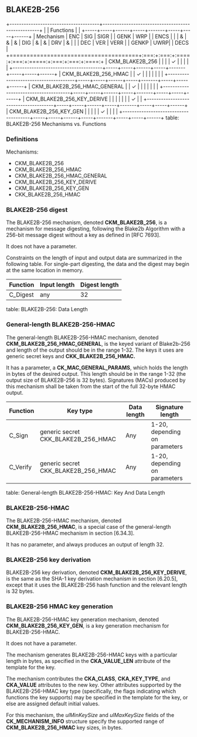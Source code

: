 ## BLAKE2B-256

+--------------------------------------+---------------------------------------------------+
|                                      | Functions                                         |
|                                      +-----+-----+------+-----+-------+-----+-----+------+
| Mechanism                            | ENC | SIG | SIGR |     | GENK  | WRP |     | ENCS |
|                                      |  &  |  &  |  &   | DIG |   &   |  &  | DRV |  &   |
|                                      | DEC | VER | VERR |     | GENKP | UWRP|     | DECS |
+======================================+:===:+:===:+:====:+:===:+:=====:+:===:+:===:+:====:+
| CKM_BLAKE2B_256                      |     |     |      |  ✓  |       |     |     |      |
+--------------------------------------+-----+-----+------+-----+-------+-----+-----+------+
| CKM_BLAKE2B_256_HMAC                 |     |  ✓  |      |     |       |     |     |      |
+--------------------------------------+-----+-----+------+-----+-------+-----+-----+------+
| CKM_BLAKE2B_256_HMAC_GENERAL         |     |  ✓  |      |     |       |     |     |      |
+--------------------------------------+-----+-----+------+-----+-------+-----+-----+------+
| CKM_BLAKE2B_256_KEY_DERIVE           |     |     |      |     |       |     |  ✓  |      |
+--------------------------------------+-----+-----+------+-----+-------+-----+-----+------+
| CKM_BLAKE2B_256_KEY_GEN              |     |     |      |     |   ✓   |     |     |      |
+--------------------------------------+-----+-----+------+-----+-------+-----+-----+------+
table: BLAKE2B-256 Mechanisms vs. Functions

### Definitions

Mechanisms:

- CKM_BLAKE2B_256
- CKM_BLAKE2B_256_HMAC
- CKM_BLAKE2B_256_HMAC_GENERAL
- CKM_BLAKE2B_256_KEY_DERIVE
- CKM_BLAKE2B_256_KEY_GEN
- CKK_BLAKE2B_256_HMAC

### BLAKE2B-256 digest

The BLAKE2B-256 mechanism, denoted **CKM_BLAKE2B_256**, is a mechanism for
message digesting, following the Blake2b Algorithm with a 256-bit message digest
without a key as defined in [RFC 7693].

It does not have a parameter.

Constraints on the length of input and output data are summarized in the
following table. For single-part digesting, the data and the digest may begin at
the same location in memory.

| Function | Input length | Digest length |
|----------|--------------|---------------|
| C_Digest | any          | 32            |
table: BLAKE2B-256: Data Length


### General-length BLAKE2B-256-HMAC

The general-length BLAKE2B-256-HMAC mechanism, denoted
**CKM_BLAKE2B_256_HMAC_GENERAL**, is the keyed variant of Blake2b-256 and length
of the output should be in the range 1-32. The keys it uses are generic secret
keys and **CKK_BLAKE2B_256_HMAC.** 

It has a parameter, a **CK_MAC_GENERAL_PARAMS**, which holds the length in bytes
of the desired output. This length should be in the range 1-32 (the output size
of BLAKE2B-256 is 32 bytes). Signatures (MACs) produced by this mechanism shall
be taken from the start of the full 32-byte HMAC output.

| Function | Key type       | Data length | Signature length              |
|----------|----------------|-------------|-------------------------------|
| C_Sign   | generic secret CKK_BLAKE2B_256_HMAC | Any | 1-20, depending on parameters |
| C_Verify | generic secret CKK_BLAKE2B_256_HMAC | Any | 1-20, depending on parameters |
table: General-length BLAKE2B-256-HMAC: Key And Data Length

### BLAKE2B-256-HMAC

The BLAKE2B-256-HMAC mechanism, denoted **CKM_BLAKE2B_256_HMAC**, is a special
case of the general-length BLAKE2B-256-HMAC mechanism in section [6.34.3].

It has no parameter, and always produces an output of length 32.

### BLAKE2B-256 key derivation

BLAKE2B-256 key derivation, denoted **CKM_BLAKE2B_256_KEY_DERIVE**, is the same
as the SHA-1 key derivation mechanism in section [6.20.5], except that it uses
the BLAKE2B-256 hash function and the relevant length is 32 bytes. 

### BLAKE2B-256 HMAC key generation

The BLAKE2B-256-HMAC key generation mechanism, denoted
**CKM_BLAKE2B_256_KEY_GEN**, is a key generation mechanism for BLAKE2B-256-HMAC.

It does not have a parameter.

The mechanism generates BLAKE2B-256-HMAC keys with a particular length in bytes,
as specified in the **CKA_VALUE_LEN** attribute of the template for the key.

The mechanism contributes the **CKA_CLASS**, **CKA_KEY_TYPE**, and **CKA_VALUE**
attributes to the new key. Other attributes supported by the BLAKE2B-256-HMAC
key type (specifically, the flags indicating which functions the key supports)
may be specified in the template for the key, or else are assigned default
initial values.

For this mechanism, the _ulMinKeySize_ and _ulMaxKeySize_ fields of the
**CK_MECHANISM_INFO** structure specify the supported range of
**CKM_BLAKE2B_256_HMAC** key sizes, in bytes.
